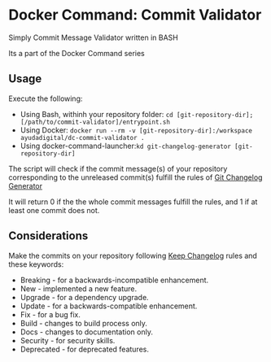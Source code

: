 # Docker Command: Commit Validator

Simply Commit Message Validator written in BASH

Its a part of the Docker Command series

## Usage

Execute the following:

- Using Bash, withinh your repository folder: `cd [git-repository-dir]; [/path/to/commit-validator]/entrypoint.sh`
- Using Docker: `docker run --rm -v [git-repository-dir]:/workspace ayudadigital/dc-commit-validator .`
- Using docker-command-launcher:`kd git-changelog-generator [git-repository-dir]`

The script will check if the commit message(s) of your repository corresponding to the unreleased commit(s) fulfill the rules of [Git Changelog Generator](https://github.com/ayudadigital/dc-git-changelog-generator)

It will return 0 if the the whole commit messages fulfill the rules, and 1 if at least one commit does not.

## Considerations

Make the commits on your repository following [Keep Changelog](https://keepachangelog.com/en/1.0.0/) rules and these keywords:

- Breaking - for a backwards-incompatible enhancement.
- New - implemented a new feature.
- Upgrade - for a dependency upgrade.
- Update - for a backwards-compatible enhancement.
- Fix - for a bug fix.
- Build - changes to build process only.
- Docs - changes to documentation only.
- Security - for security skills.
- Deprecated - for deprecated features.
